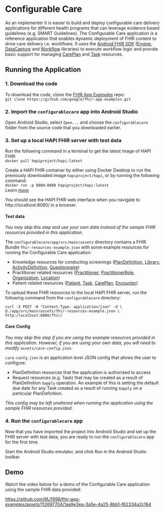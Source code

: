 # Configurable Care

As an implementer it is easier to build and deploy configurable care delivery applications for different health programs that can leverage evidence based guidelines (e.g. SMART Guidelines). The Configurable Care application is a reference application that enables dynamic deployment of FHIR content to drive care delivery i.e. workflows. It uses the [Android FHIR SDK](https://github.com/google/android-fhir) ([Engine](https://github.com/google/android-fhir/wiki/FHIR-Engine-Library), [DataCapture](https://github.com/google/android-fhir/wiki/Structured-Data-Capture-Library) and [Workflow](https://github.com/google/android-fhir/wiki/Workflow-Library) libraries) to execute workflow logic and provide basic support for managing [CarePlan](https://www.hl7.org/fhir/careplan.html) and [Task](https://www.hl7.org/fhir/task.html) resources.


## Running the Application
### 1. Download the code
To download the code, clone the [FHIR App Examples](https://github.com/google/fhir-app-examples) repo: \
`git clone https://github.com/google/fhir-app-examples.git`

### 2. Import the `configurablecare` app into Android Studio

Open Android Studio, select `Open...` and choose the `configurablecare` folder from the source code that you downloaded earlier.

### 3. Set up a local HAPI FHIR server with test data
Run the following command in a terminal to get the latest image of HAPI FHIR: \
`docker pull hapiproject/hapi:latest`

Create a HAPI FHIR container by either using Docker Desktop to run the previously downloaded image `hapiproject/hapi`, or by running the following command: \
`docker run -p 8080:8080 hapiproject/hapi:latest` \
*Learn [more](https://github.com/hapifhir/hapi-fhir-jpaserver-starter#running-via-docker-hub).*

You should see the HAPI FHIR web interface when you navigate to http://localhost:8080/ in a browser.

#### Test data
*You may skip this step and use your own data instead of the sample FHIR resources provided in this application.*

The `configurablecare/app/src/main/assets` directory contains a FHIR Bundle `fhir-resources-example.json` with some example resources for running the Configurable Care application:
- Knowledge resources for conducting screenings ([PlanDefinition](https://www.hl7.org/fhir/plandefinition.html), [Library](https://www.hl7.org/fhir/library.html), [ActivityDefinition](https://www.hl7.org/fhir/activitydefinition.html), [Questionnaire](https://www.hl7.org/fhir/questionnaire.html))
- Practitioner related resources ([Practitioner](https://www.hl7.org/fhir/practitioner.html), [PractitionerRole](https://www.hl7.org/fhir/practitionerrole.html), [Organization](https://www.hl7.org/fhir/organization.html), [Location](https://www.hl7.org/fhir/location.html))
- Patient related resources ([Patient](https://www.hl7.org/fhir/patient.html), [Task](https://www.hl7.org/fhir/task.html), [CarePlan](https://www.hl7.org/fhir/careplan.html), [Encounter](https://www.hl7.org/fhir/encounter.html))

To upload these FHIR resources to the local HAPI FHIR server, run the following command from the `configurablecare` directory:

```
curl -X POST -H "Content-Type: application/json" -d \
@./app/src/main/assets/fhir-resources-example.json \
http:/localhost:8080/fhir/
```

#### Care Config
*You may skip this step if you are using the example resources provided in this application. However, if you are using your own data, you will need to modify `assets/care-config.json`.*

`care-confg.json` is an application level JSON config that allows the user to configure:
- PlanDefinition resources that the application is authorized to access
- Request resources (e.g. Task) that may be created as a result of PlanDefinition `$apply` operation. An example of this is setting the default due date for any Task created as a result of running `$apply` on a particular PlanDefinition.

*This config may be left unaltered when running the application using the sample FHIR resources provided.*

### 4. Run the `configurablecare` app
Now that you have imported the project into Android Studio and set up the FHIR server with test data, you are ready to run the `configurablecare` app for the first time.

Start the Android Studio emulator, and click Run in the Android Studio toolbar.

## Demo
Watch the video below for a demo of the Configurable Care application using the sample FHIR data provided:

https://github.com/MJ1998/fhir-app-examples/assets/112697704/1aa9e3ea-3a5e-4a25-8bb1-f62334a2c164
